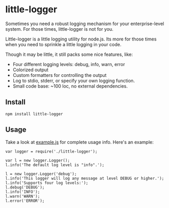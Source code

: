 # little-logger

Sometimes you need a robust logging mechanism for your enterprise-level system. For those times, little-logger is not for you.

Little-logger is a little logging utility for node.js. Its more for those times when you need to sprinkle a little logging in your code.

Though it may be little, it still packs some nice features, like:

  * Four different logging levels: debug, info, warn, error
  * Colorized output
  * Custom formatters for controlling the output
  * Log to stdio, stderr, or specify your own logging function.
  * Small code base: ~100 loc, no external dependencies.


## Install

    npm install little-logger


## Usage

Take a look at [example.js](https://github.com/monsur/little-logger/blob/master/example.js) for complete usage info. Here's an example:

    var logger = require('./little-logger');

    var l = new logger.Logger();
    l.info('The default log level is "info".');

    l = new logger.Logger('debug');
    l.info('This logger will log any message at level DEBUG or higher.');
    l.info('Supports four log levels:');
    l.debug('DEBUG');
    l.info('INFO');
    l.warn('WARN');
    l.error('ERROR');
